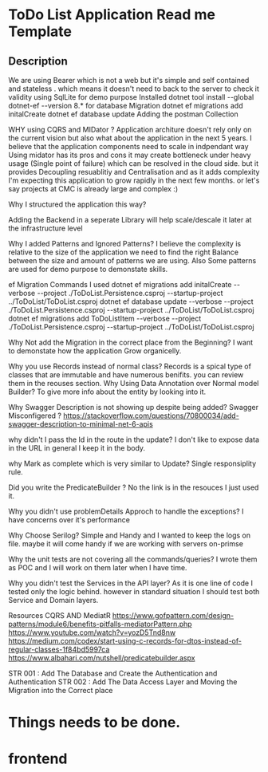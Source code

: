 # ToDo List Application Read me Template 
## Description 
We are using Bearer which is not a web but it's simple and self contained and stateless . which means it doesn't need to back to the server to check it validity 
using SqlLite for demo purpose
Installed dotnet tool install --global dotnet-ef --version 8.* for database Migration
dotnet ef migrations add initalCreate
dotnet ef database update
Adding the postman Collection

WHY using CQRS and MIDator ? 
Application architure doesn't rely only on the current vision but also what about the application in the next 5 years. I believe that the application components need to scale in indpendant way 
Using midator has its pros and cons it may create bottleneck under heavy usage (Single point of failure) which can be resolved in the cloud side. but it provides Decoupling resuablitiy and Centralisation 
and as it  adds complexity I'm expecting this application to grow rapidly in the next few months. or let's say projects at CMC is already large and complex :) 


Why I structured the application this way? 

Adding the Backend in a seperate Library will help scale/descale it later at the infrastructure level 

Why I added Patterns and Ignored Patterns?
I believe the complexity is relative to the size of the application we need to find the right Balance between the size and amount of patterns we are using. Also Some patterns are used for demo purpose 
to demonstate skills. 
 
ef Migration Commands I used 
dotnet ef migrations add initalCreate --verbose --project ./ToDoList.Persistence.csproj --startup-project ../ToDoList/ToDoList.csproj
dotnet ef database update --verbose --project ./ToDoList.Persistence.csproj --startup-project ../ToDoList/ToDoList.csproj
 dotnet ef migrations add ToDoListItem --verbose --project ./ToDoList.Persistence.csproj --startup-project ../ToDoList/ToDoList.csproj
 
Why Not add the Migration in the correct place from the Beginning? 
I want to demonstate how the application Grow organicelly. 

Why you use Records instead of normal class?
Records is a spical type of classes that are immutable and have numerous benifits. you can review them in the reouses section. 
Why Using Data Annotation over Normal model Builder? 
To give more info about the entity by looking into it. 

Why Swagger Description is not showing up despite being added? Swagger Misconfigered ? 
	https://stackoverflow.com/questions/70800034/add-swagger-description-to-minimal-net-6-apis

why didn't I pass the Id in the route in the update?
I don't like to expose data in the URL in general I keep it in the body. 

why Mark as complete which is very similar to Update? 
Single responsiplity rule. 

Did you write the PredicateBuilder ? 
No the link is in the resouces I just used it.

Why you didn't use problemDetails Approch to handle the exceptions? 
I have concerns over it's performance

Why Choose Serilog? 
Simple and Handy and I wanted to keep the logs on file. maybe it will come handy if we are working with servers on-primse

Why the unit tests are not covering all the commands/queries? 
I wrote them as POC and I will work on them later when I have time.

Why you didn't test the Services in the API layer? 
As it is one line of code I tested only the logic behind. however in standard situation I should test both Service and Domain layers. 
	
Resources 
CQRS AND MediatR 
	https://www.gofpattern.com/design-patterns/module6/benefits-pitfalls-mediatorPattern.php
	https://www.youtube.com/watch?v=yozD5Tnd8nw
	https://medium.com/codex/start-using-c-records-for-dtos-instead-of-regular-classes-1f84bd5997ca
	https://www.albahari.com/nutshell/predicatebuilder.aspx

STR 001 : Add The Database and Create the Authentication and Authentication
STR 002 : Add The Data Access Layer and Moving the Migration into the Correct place

# Things needs to be done. 
# frontend 
